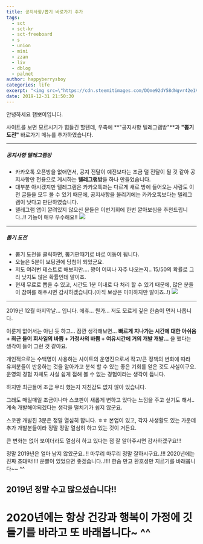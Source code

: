 ```yaml
---
title: 공지사항/뽑기 바로가기 추가
tags:
  - sct
  - sct-kr
  - sct-freeboard
  - s
  - union
  - mini
  - zzan
  - liv
  - dblog
  - palnet
author: happyberrysboy
categories: life
excerpt: "<img src=\"https://cdn.steemitimages.com/DQme92dY58dNgvr42e1VpsmAZKcogAxk1RX81d4tBLThwcj/image.png\" />\r\n안녕하세요 햅뽀이입니다.    사이트를 보면 모르시기가 힘들긴 할텐데, 우측에 **\"공지사항 텔레그램방\"**과 **\"뽑기 도전\"** 바로가기 메뉴를 추가하였습니다.    ___    ##### 공지사항 텔레그램방  - 카카오톡 오픈방을 없애면서, 공지 전달이 예전보다는 조금 덜 전달이 될 것 같아 공지사항만 전용으로 게시하는 **텔레그램방**을 하나 만들었....."
date: 2019-12-31 21:50:30
---
```


안녕하세요 햅뽀이입니다.

사이트를 보면 모르시기가 힘들긴 할텐데, 우측에 **"공지사항 텔레그램방"**과 **"뽑기 도전"** 바로가기 메뉴를 추가하였습니다.

___

##### 공지사항 텔레그램방
- 카카오톡 오픈방을 없애면서, 공지 전달이 예전보다는 조금 덜 전달이 될 것 같아 공지사항만 전용으로 게시하는 **텔레그램방**을 하나 만들었습니다.
- 대부분 아시겠지만 텔레그램은 카카오톡과는 다르게 새로 방에 들어오는 사람도 이전 글들을 모두 볼 수 있기 때문에, 공지사항을 올리기에는 카카오톡보다는 텔레그램이 낫다고 판단하였습니다.
- 텔레그램 앱이 깔려있지 않으신 분들은 이번기회에 한번 깔아보심을 추천드립니다..!! 기능이 매우 우수해요!!
![](https://cdn.steemitimages.com/DQme92dY58dNgvr42e1VpsmAZKcogAxk1RX81d4tBLThwcj/image.png)

___


##### 뽑기 도전
- 뽑기 도전을 클릭하면, 뽑기판때기로 바로 이동이 됩니다.
- 오늘은 5분이 보팅권에 당첨이 되었군요. 
- 저도 여러번 테스트로 해보지만.... 꽝이 어찌나 자주 나오는지.. 15/50의 확률로 그리 낮지도 않은 확률인데 말이죠.
- 현재 무료로 뽑을 수 있고, 시간도 1분 이내로 다 처리 할 수 있기 때문에, 많은 분들이 참여를 해주시면 감사하겠습니다.(아직 보상은 미미하지만 말이죠..!)
![](https://cdn.steemitimages.com/DQmPXnY9Y3SW6CSZ5qewqVTtbJ8MFfF9vDNmVBPgLb16s3D/image.png)

___

2019년 12월 마지막날... 입니다.
에휴... 뭔가... 저도 모르게 깊은 한숨이 먼저 나옵니다.

이룬게 없어서는 아닌 듯 하고... 잠깐 생각해보면... **빠르게 지나가는 시간에 대한 아쉬움 + 최근 들어 회사일의 바쁨 + 가정사의 바쁨 + 여유시간에 거의 개발 개발...** 을 했다는 생각이 들어 그런 것 같아요.

개인적으로는 수백명이 사용하는 사이트의 운영진으로서 작고/큰 정책의 변화에 따라 유저분들이 반응하는 것을 알아가고 분석 할 수 있는 좋은 기회를 얻은 것도 사실이구요. 운영의 경험 자체도 사실 쉽게 접해 볼 수 없는 경험이라는 생각이 듭니다.

하지만 최근들어 조금 무리 했는지 지친감도 없지 않아 있습니다.

그래도 매일매일 조금이나마 스코판이 새롭게 변하고 있다는 느낌을 주고 싶기도 해서.. 계속 개발해야되겠다는 생각을 떨치기가 쉽지 않군요.

스코판 개발진 3분은 정말 열심히 합니다. ㅎㅎ 본업이 있고, 각자 사생활도 있는 가운데 추가 개발분들이라 정말 정말 열심히 하고 있는 것이 거든요. 

큰 변화는 없어 보이더라도 열심히 하고 있다는 점 잘 알아주시면 감사하겠구요!!!

정말 2019년은 얼마 남지 않았군요..!! 마무리 마무리 정말 잘하시구요..!!! 
2020년에는 진짜 초대박!!!! 운빨이 있었으면 좋겠습니다..!!!! 한숨 만고 환호성만 지르기를 바래봅니다~~ ^^

## 2019년 정말 수고 많으셨습니다!!

# 2020년에는 항상 건강과 행복이 가정에 깃들기를 바라고 또 바래봅니다~ ^^